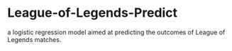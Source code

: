 # League-of-Legends-Predict
a logistic regression model aimed at predicting the outcomes of League of Legends matches.
